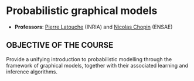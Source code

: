# Probabilistic graphical models

* **Professors**: [Pierre Latouche](https://scholar.google.com/citations?user=LlSJplkAAAAJ&hl=en) (INRIA) and [Nicolas Chopin](https://scholar.google.com/citations?hl=en&user=pXG4LfoAAAAJ) (ENSAE) 

## OBJECTIVE OF THE COURSE

Provide a unifying introduction to probabilistic modelling through the framework of graphical models, together with their associated  learning and inference algorithms.

